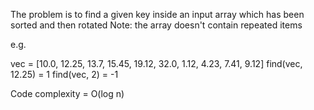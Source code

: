 The problem is to find a given key inside an input array which has been sorted and then rotated
Note: the array doesn't contain repeated items

e.g.

vec = [10.0, 12.25, 13.7, 15.45, 19.12, 32.0, 1.12, 4.23, 7.41, 9.12]
find(vec, 12.25) = 1 
find(vec, 2) = -1

Code complexity = O(log n)
